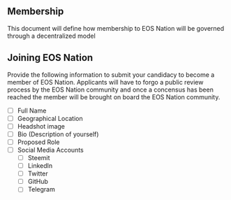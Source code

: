 ## Membership

This document will define how membership to EOS Nation will be governed through a decentralized model 

## Joining EOS Nation

Provide the following information to submit your candidacy to become a member of EOS Nation.
Applicants will have to forgo a public review process by the EOS Nation community and once a concensus has been reached the member will be brought on board the EOS Nation community.

- [ ] Full Name
- [ ] Geographical Location
- [ ] Headshot image
- [ ] Bio (Description of yourself)
- [ ] Proposed Role
- [ ] Social Media Accounts
  - [ ] Steemit
  - [ ] LinkedIn
  - [ ] Twitter
  - [ ] GitHub
  - [ ] Telegram
